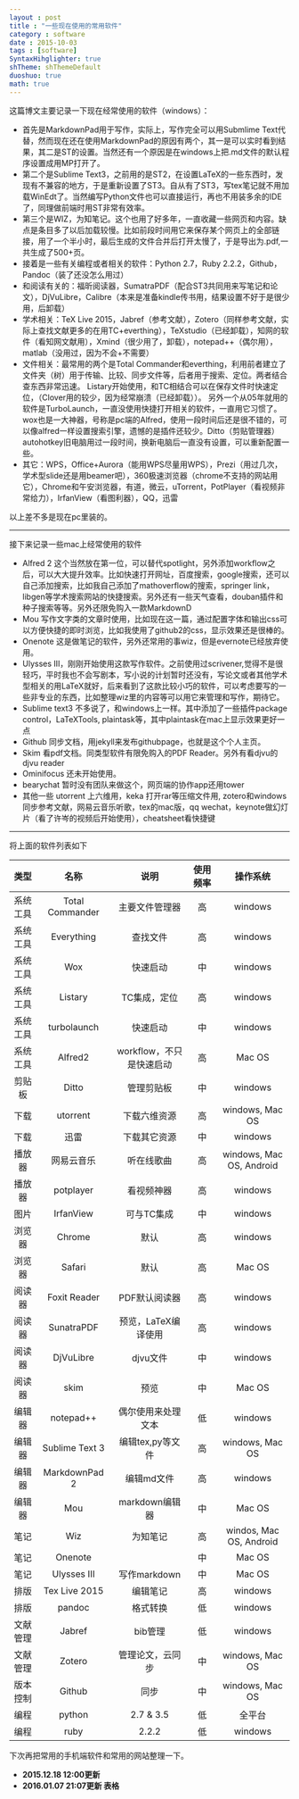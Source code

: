 ```yaml
---
layout : post
title : "一些现在使用的常用软件"
category : software
date : 2015-10-03
tags : [software]
SyntaxHihglighter: true
shTheme: shThemeDefault 
duoshuo: true 
math: true
---
```


这篇博文主要记录一下现在经常使用的软件（windows）：

- 首先是MarkdownPad用于写作，实际上，写作完全可以用Submlime Text代替，然而现在还在使用MarkdownPad的原因有两个，其一是可以实时看到结果，其二是ST的设置。当然还有一个原因是在windows上把.md文件的默认程序设置成用MP打开了。
- 第二个是Sublime Text3，之前用的是ST2，在设置LaTeX的一些东西时，发现有不兼容的地方，于是重新设置了ST3。自从有了ST3，写tex笔记就不用加载WinEdt了。当然编写Python文件也可以直接运行，再也不用装多余的IDE了，同理做前端时用ST非常有效率。
- 第三个是WIZ，为知笔记。这个也用了好多年，一直收藏一些网页和内容。缺点是条目多了以后加载较慢。比如前段时间用它来保存某个网页上的全部链接，用了一个半小时，最后生成的文件合并后打开太慢了，于是导出为.pdf,一共生成了500+页。
- 接着是一些有关编程或者相关的软件：Python 2.7，Ruby 2.2.2，Github，Pandoc（装了还没怎么用过）
- 和阅读有关的：福昕阅读器，SumatraPDF（配合ST3共同用来写笔记和论文），DjVuLibre，Calibre（本来是准备kindle传书用，结果设置不好于是很少用，后卸载）
- 学术相关：TeX Live 2015，Jabref（参考文献），Zotero（同样参考文献，实际上查找文献更多的在用TC+everthing），TeXstudio（已经卸载），知网的软件（看知网文献用），Xmind（很少用了，卸载），notepad++（偶尔用），matlab（没用过，因为不会+不需要）
- 文件相关：最常用的两个是Total Commander和everthing，利用前者建立了文件夹（树）用于传输、比较、同步文件等，后者用于搜索、定位。两者结合查东西非常迅速。 Listary开始使用，和TC相结合可以在保存文件时快速定位，（Clover用的较少，因为经常崩溃（已经卸载））。 另外一个从05年就用的软件是TurboLaunch，一直没使用快捷打开相关的软件，一直用它习惯了。wox也是一大神器，号称是pc端的Alfred，使用一段时间后还是很不错的，可以像alfred一样设置搜索引擎，遗憾的是插件还较少。Ditto（剪贴管理器） autohotkey旧电脑用过一段时间，换新电脑后一直没有设置，可以重新配置一些。
- 其它：WPS，Office+Aurora（能用WPS尽量用WPS），Prezi（用过几次，学术型slide还是用beamer吧），360极速浏览器（chrome不支持的网站用它），Chrome和午安浏览器，有道，微云，uTorrent，PotPlayer（看视频非常给力），IrfanView（看图利器），QQ，迅雷

以上差不多是现在pc里装的。

----

接下来记录一些mac上经常使用的软件

- Alfred 2 这个当然放在第一位，可以替代spotlight，另外添加workflow之后，可以大大提升效率。比如快速打开网址，百度搜索，google搜索，还可以自己添加搜索，比如我自己添加了mathoverflow的搜索，springer link，libgen等学术搜索网站的快捷搜索。另外还有一些天气查看，douban插件和种子搜索等等。另外还限免购入一款MarkdownD
- Mou 写作文字类的文章时使用，比如现在这一篇，通过配置字体和输出css可以方便快捷的即时浏览，比如我使用了github2的css，显示效果还是很棒的。
- Onenote 这是做笔记的软件，另外还常用的事wiz，但是evernote已经放弃使用。
- Ulysses III，刚刚开始使用这款写作软件。之前使用过scrivener,觉得不是很轻巧，平时我也不会写剧本，写小说的计划暂时还没有，写论文或者其他学术型相关的用LaTeX就好，后来看到了这款比较小巧的软件，可以考虑要写的一些非专业的东西，比如整理wiz里的内容等可以用它来管理和写作，期待它。
- Sublime text3 不多说了，和windows上一样。其中添加了一些插件package control，LaTeXTools, plaintask等，其中plaintask在mac上显示效果更好一点
- Github 同步文档，用jekyll来发布githubpage，也就是这个个人主页。
- Skim 看pdf文档。同类型软件有限免购入的PDF Reader。另外有看djvu的djvu reader
- Ominifocus 还未开始使用。
- bearychat 暂时没有团队来做这个，网页端的协作app还用tower
- 其他一些 utorrent 上六维用，keka 打开rar等压缩文件用, zotero和windows同步参考文献，网易云音乐听歌，tex的mac版，qq wechat，keynote做幻灯片（看了许岑的视频后开始使用），cheatsheet看快捷键

---
将上面的软件列表如下

|类型 | 名称      | 说明        |使用频率|操作系统|
|:----:|:----:|:----:|:----:|:----:|
|系统工具|Total Commander|主要文件管理器|高|windows|
|系统工具|Everything|查找文件|高|windows|
|系统工具|Wox|快速启动|中|windows|
|系统工具|Listary|TC集成，定位|高|windows|
|系统工具|turbolaunch|快速启动|中|windows|
|系统工具|Alfred2|workflow，不只是快速启动|高|Mac OS|
|剪贴板|Ditto|管理剪贴板|中|windows|
|下载 | utorrent  | 下载六维资源  |高|windows, Mac OS|
|下载|迅雷|下载其它资源|中|windows|
|播放器|网易云音乐|听在线歌曲|高|windows, Mac OS, Android|
|播放器|potplayer|看视频神器|高|windows|
|图片|IrfanView|可与TC集成|中|windows|
|浏览器|Chrome|默认|高|windows|
|浏览器|Safari|默认|高|Mac OS|
|阅读器|Foxit Reader|PDF默认阅读器|高|windows|
|阅读器|SunatraPDF|预览，LaTeX编译使用|高|windows|
|阅读器|DjVuLibre|djvu文件|中|windows|
|阅读器|skim|预览|中|Mac OS|
|编辑器|notepad++|偶尔使用来处理文本|低|windows|
|编辑器|Sublime Text 3|编辑tex,py等文件|高|windows, Mac OS|
|编辑器|MarkdownPad 2|编辑md文件|高|windows|
|编辑器|Mou|markdown编辑器|中|Mac OS|
|笔记|Wiz|为知笔记|高|windos, Mac OS, Android|
|笔记|Onenote| |中|Mac OS|
|笔记|Ulysses III|写作markdown|中|Mac OS|
|排版|Tex Live 2015|编辑笔记|高|windows|
|排版|pandoc|格式转换|低|windows|
|文献管理|Jabref|bib管理|低|windows|
|文献管理|Zotero|管理论文，云同步|中|windows, Mac OS|
|版本控制|Github|同步|中|windows, Mac OS|
|编程|python|2.7 & 3.5|低|全平台|
|编程|ruby|2.2.2|低|windows|


下次再把常用的手机端软件和常用的网站整理一下。

- **2015.12.18 12:00更新**
- **2016.01.07 21:07更新 表格**